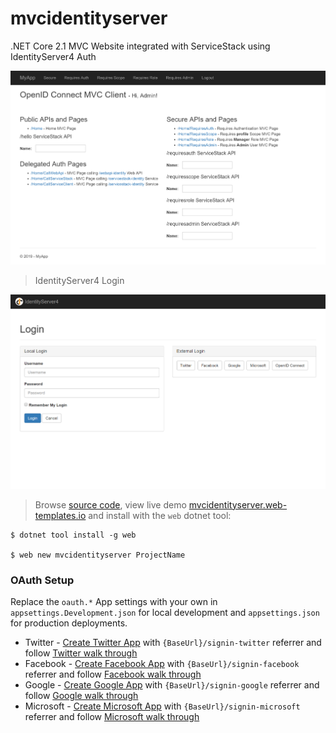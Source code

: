 # mvcidentityserver

.NET Core 2.1 MVC Website integrated with ServiceStack using IdentityServer4 Auth

[![](https://raw.githubusercontent.com/ServiceStack/Assets/master/csharp-templates/mvcidentityserver.png)](http://mvcidentityserver.web-templates.io/)

> IdentityServer4 Login

[![](https://raw.githubusercontent.com/ServiceStack/Assets/master/csharp-templates/mvcidentityserver-is4.png)](http://mvcidentityserver.web-templates.io/)

> Browse [source code](https://github.com/NetCoreTemplates/mvcidentityserver), view live demo [mvcidentityserver.web-templates.io](http://mvcidentityserver.web-templates.io) and install with the `web` dotnet tool:

    $ dotnet tool install -g web

    $ web new mvcidentityserver ProjectName

### OAuth Setup

Replace the `oauth.*` App settings with your own in `appsettings.Development.json` for local development and `appsettings.json` for production deployments.

 - Twitter - [Create Twitter App](https://dev.twitter.com/apps) with `{BaseUrl}/signin-twitter` referrer and follow [Twitter walk through](https://docs.microsoft.com/en-us/aspnet/core/security/authentication/social/twitter-logins?view=aspnetcore-2.2)
 - Facebook - [Create Facebook App](https://developers.facebook.com/apps) with `{BaseUrl}/signin-facebook` referrer and follow [Facebook walk through](https://docs.microsoft.com/en-us/aspnet/core/security/authentication/social/facebook-logins?view=aspnetcore-2.2)
 - Google - [Create Google App](https://console.developers.google.com/apis/credentials) with `{BaseUrl}/signin-google` referrer and follow [Google walk through](https://docs.microsoft.com/en-us/aspnet/core/security/authentication/social/google-logins?view=aspnetcore-2.2)
 - Microsoft - [Create Microsoft App](https://apps.dev.microsoft.com) with `{BaseUrl}/signin-microsoft` referrer and follow [Microsoft walk through](https://docs.microsoft.com/en-us/aspnet/core/security/authentication/social/microsoft-logins?view=aspnetcore-2.2)
